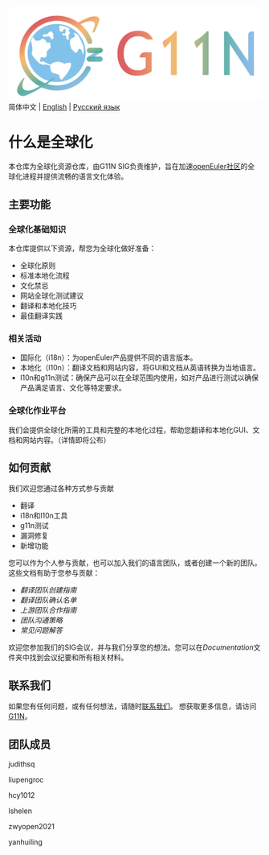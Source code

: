 ![输入图片说明](images/G11N-logo.png)  
简体中文 | [English](./README-en.md) | [Русский язык](./README.ru.md)
# 什么是全球化

本仓库为全球化资源仓库，由G11N SIG负责维护，旨在加速[openEuler社区](https://openeuler.org/en/)的全球化进程并提供流畅的语言文化体验。

## 主要功能

### 全球化基础知识

本仓库提供以下资源，帮您为全球化做好准备：

- 全球化原则
- 标准本地化流程
- 文化禁忌
- 网站全球化测试建议
- 翻译和本地化技巧
- 最佳翻译实践

### 相关活动

- 国际化（i18n）：为openEuler产品提供不同的语言版本。
- 本地化（l10n）：翻译文档和网站内容，将GUI和文档从英语转换为当地语言。
- l10n和g11n测试：确保产品可以在全球范围内使用，如对产品进行测试以确保产品满足语言、文化等特定要求。

### 全球化作业平台

我们会提供全球化所需的工具和完整的本地化过程，帮助您翻译和本地化GUI、文档和网站内容。（详情即将公布）

## 如何贡献

我们欢迎您通过各种方式参与贡献

- 翻译
- i18n和l10n工具
- g11n测试
- 漏洞修复
- 新增功能

您可以作为个人参与贡献，也可以加入我们的语言团队，或者创建一个新的团队。这些文档有助于您参与贡献：

- *翻译团队创建指南*
- *翻译团队确认名单*
- *上游团队合作指南*
- *团队沟通策略*
- *常见问题解答*

欢迎您参加我们的SIG会议，并与我们分享您的想法。您可以在*Documentation*文件夹中找到会议纪要和所有相关材料。

## 联系我们

如果您有任何问题，或有任何想法，请随时[联系我们](g11n@openeuler.org)。
想获取更多信息，请访问[G11N](https://gitee.com/openeuler/G11N)。

## 团队成员

judithsq

liupengroc

hcy1012

lshelen

zwyopen2021

yanhuiling